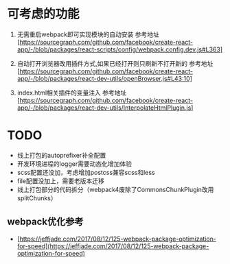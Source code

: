 # 可考虑的功能

1. 无需重启webpack即可实现模块的自动安装
  参考地址[https://sourcegraph.com/github.com/facebook/create-react-app/-/blob/packages/react-scripts/config/webpack.config.dev.js#L363]
2. 自动打开浏览器改用插件方式,如果已经打开则只刷新不打开新的
  参考地址 [https://sourcegraph.com/github.com/facebook/create-react-app/-/blob/packages/react-dev-utils/openBrowser.js#L43:10]

3. index.html相关插件的变量注入
  参考地址[https://sourcegraph.com/github.com/facebook/create-react-app/-/blob/packages/react-dev-utils/InterpolateHtmlPlugin.js]

# TODO

- 线上打包的autoprefixer补全配置
- 开发环境进程的logger需要动态化增加体验
- scss配置还没加，考虑增加postcss兼容scss和less
- file配置没加上，需要老版本迁移
- 线上打包部分的代码拆分（webpack4废除了CommonsChunkPlugin改用splitChunks）


## webpack优化参考

- [https://jeffjade.com/2017/08/12/125-webpack-package-optimization-for-speed](https://jeffjade.com/2017/08/12/125-webpack-package-optimization-for-speed)
